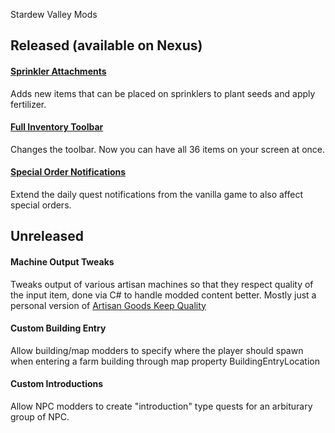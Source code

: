 Stardew Valley Mods

## Released (available on Nexus)

#### [Sprinkler Attachments](https://www.nexusmods.com/stardewvalley/mods/25326)
Adds new items that can be placed on sprinklers to plant seeds and apply fertilizer.


#### [Full Inventory Toolbar](https://www.nexusmods.com/stardewvalley/mods/25711)
Changes the toolbar. Now you can have all 36 items on your screen at once.


#### [Special Order Notifications](https://www.nexusmods.com/stardewvalley/mods/25999)
Extend the daily quest notifications from the vanilla game to also affect special orders.


## Unreleased

#### Machine Output Tweaks
Tweaks output of various artisan machines so that they respect quality of the input item, done via C# to handle modded content better.
Mostly just a personal version of [Artisan Goods Keep Quality](https://www.nexusmods.com/stardewvalley/mods/21278)

#### Custom Building Entry
Allow building/map modders to specify where the player should spawn when entering a farm building through map property BuildingEntryLocation <x> <y>

#### Custom Introductions
Allow NPC modders to create "introduction" type quests for an arbiturary group of NPC.
